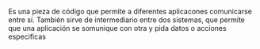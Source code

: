 Es una pieza de código que permite a diferentes aplicacones comunicarse entre sí. También sirve de intermediario entre dos sistemas, que permite que una aplicación se somunique con otra y pida datos o acciones especificas